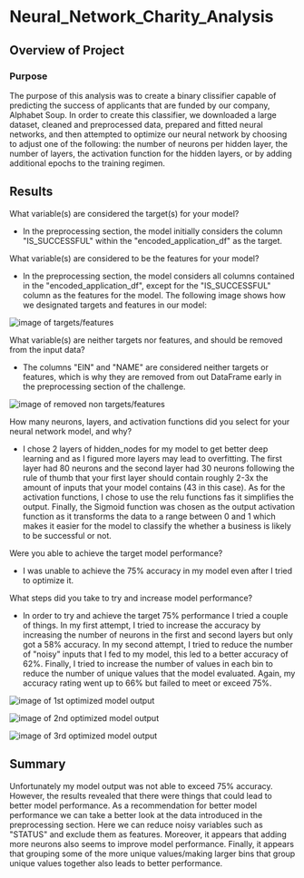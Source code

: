 # Neural_Network_Charity_Analysis

## Overview of Project

### Purpose

The purpose of this analysis was to create a binary clissifier capable of predicting the success of applicants that are funded by our company, Alphabet Soup. In order to create this classifier, we downloaded a large dataset, cleaned and preprocessed data, prepared and fitted neural networks, and then attempted to optimize our neural network by choosing to adjust one of the following: the number of neurons per hidden layer, the number of layers, the activation function for the hidden layers, or by adding additional epochs to the training regimen.

## Results

What variable(s) are considered the target(s) for your model?

- In the preprocessing section, the model initially considers the column "IS_SUCCESSFUL" within the "encoded_application_df" as the target.

What variable(s) are considered to be the features for your model?

- In the preprocessing section, the model considers all columns contained in the "encoded_application_df", except for the "IS_SUCCESSFUL" column as the features for the model. The following image shows how we designated targets and features in our model:

![image of targets/features]()

What variable(s) are neither targets nor features, and should be removed from the input data?

- The columns "EIN" and "NAME" are considered neither targets or features, which is why they are removed from out DataFrame early in the preprocessing section of the challenge.
  
![image of removed non targets/features]()


How many neurons, layers, and activation functions did you select for your neural network model, and why?

- I chose 2 layers of hidden_nodes for my model to get better deep learning and as I figured more layers may lead to overfitting. The first layer had 80 neurons and the second layer had 30 neurons following the rule of thumb that your first layer should contain roughly 2-3x the amount of inputs that your model contains (43 in this case). As for the activation functions, I chose to use the relu functions fas it simplifies the output. Finally, the Sigmoid function was chosen as the output activation function as it transforms the data to a range between 0 and 1 which makes it easier for the model to classify the whether a business is likely to be successful or not.

Were you able to achieve the target model performance?

- I was unable to achieve the 75% accuracy in my model even after I tried to optimize it.

What steps did you take to try and increase model performance?

- In order to try and achieve the target 75% performance I tried a couple of things. In my first attempt, I tried to increase the accuracy by increasing the number of neurons in the first and second layers but only got a 58% accuracy. In my second attempt, I tried to reduce the number of "noisy" inputs that I fed to my model, this led to a better accuracy of 62%. Finally, I tried to increase the number of values in each bin to reduce the number of unique values that the model evaluated. Again, my accuracy rating went up to 66% but failed to meet or exceed 75%.

![image of 1st optimized model output]()

![image of 2nd optimized model output]()

![image of 3rd optimized model output]()

## Summary

Unfortunately my model output was not able to exceed 75% accuracy. However, the results revealed that there were things that could lead to better model performance. As a recommendation for better model performance we can take a better look at the data introduced in the preprocessing section. Here we can reduce noisy variables such as "STATUS" and exclude them as features. Moreover, it appears that adding more neurons also seems to improve model performance. Finally, it appears that grouping some of the more unique values/making larger bins that group unique values together also leads to better performance. 